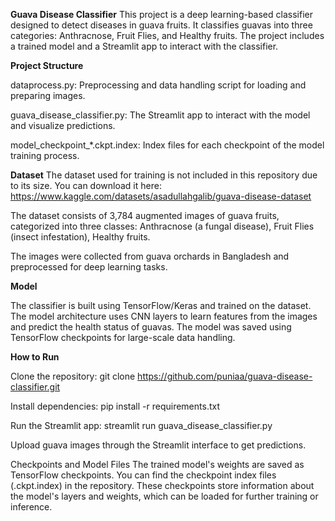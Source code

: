 **Guava Disease Classifier**
This project is a deep learning-based classifier designed to detect diseases in guava fruits. It classifies guavas into three categories: Anthracnose, Fruit Flies, and Healthy fruits. The project includes a trained model and a Streamlit app to interact with the classifier.


**Project Structure**

dataprocess.py: 
Preprocessing and data handling script for loading and preparing images.

guava_disease_classifier.py: 
The Streamlit app to interact with the model and visualize predictions.

model_checkpoint_*.ckpt.index: 
Index files for each checkpoint of the model training process.

**Dataset**
The dataset used for training is not included in this repository due to its size. You can download it here: https://www.kaggle.com/datasets/asadullahgalib/guava-disease-dataset

The dataset consists of 3,784 augmented images of guava fruits, categorized into three classes:
Anthracnose (a fungal disease),
Fruit Flies (insect infestation),
Healthy fruits.

The images were collected from guava orchards in Bangladesh and preprocessed for deep learning tasks.


**Model**

The classifier is built using TensorFlow/Keras and trained on the dataset. 
The model architecture uses CNN layers to learn features from the images and predict the health status of guavas.
The model was saved using TensorFlow checkpoints for large-scale data handling.

**How to Run**

Clone the repository:
git clone https://github.com/puniaa/guava-disease-classifier.git

Install dependencies:
pip install -r requirements.txt

Run the Streamlit app:
streamlit run guava_disease_classifier.py

Upload guava images through the Streamlit interface to get predictions.

Checkpoints and Model Files
The trained model's weights are saved as TensorFlow checkpoints. 
You can find the checkpoint index files (.ckpt.index) in the repository. 
These checkpoints store information about the model's layers and weights, which can be loaded for further training or inference.
